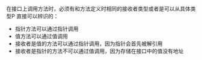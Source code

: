 在接口上调用方法时，必须有和方法定义时相同的接收者类型或者是可以从具体类型P
直接可以辨识的：

* 指针方法可以通过指针调用
* 值方法可以通过值调用
* 接收者是值的方法可以通过指针调用，因为指针会首先被解引用
* 接收者是指针的方法不可以通过值调用，因为存储在接口中的值没有地址


